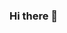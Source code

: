 ### Hi there 👋

<!--
**haoziqaq/haoziqaq** is a ✨ _special_ ✨ repository because its `README.md` (this file) appears on your GitHub profile.

- 🔭 I’m currently working on a sad place
- 🌱 I’m currently learning make a good component library
- 👯 I’m looking to collaborate on varlet
- 🤔 I’m looking for help with varlet
-->
